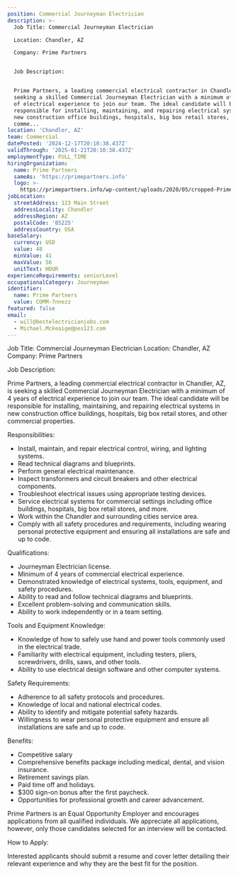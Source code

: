 ```yaml
---
position: Commercial Journeyman Electrician
description: >-
  Job Title: Commercial Journeyman Electrician

  Location: Chandler, AZ

  Company: Prime Partners


  Job Description:


  Prime Partners, a leading commercial electrical contractor in Chandler, AZ, is
  seeking a skilled Commercial Journeyman Electrician with a minimum of 4 years
  of electrical experience to join our team. The ideal candidate will be
  responsible for installing, maintaining, and repairing electrical systems in
  new construction office buildings, hospitals, big box retail stores, and other
  comme...
location: 'Chandler, AZ'
team: Commercial
datePosted: '2024-12-17T20:10:38.437Z'
validThrough: '2025-01-21T20:10:38.437Z'
employmentType: FULL_TIME
hiringOrganization:
  name: Prime Partners
  sameAs: 'https://primepartners.info'
  logo: >-
    https://primepartners.info/wp-content/uploads/2020/05/cropped-Prime-Partners-Logo-NO-BG-1-1.png
jobLocation:
  streetAddress: 123 Main Street
  addressLocality: Chandler
  addressRegion: AZ
  postalCode: '85225'
  addressCountry: USA
baseSalary:
  currency: USD
  value: 48
  minValue: 41
  maxValue: 56
  unitText: HOUR
experienceRequirements: seniorLevel
occupationalCategory: Journeyman
identifier:
  name: Prime Partners
  value: COMM-7nnezz
featured: false
email:
  - will@bestelectricianjobs.com
  - Michael.Mckeaige@pes123.com
---
```




Job Title: Commercial Journeyman Electrician
Location: Chandler, AZ
Company: Prime Partners

Job Description:

Prime Partners, a leading commercial electrical contractor in Chandler, AZ, is seeking a skilled Commercial Journeyman Electrician with a minimum of 4 years of electrical experience to join our team. The ideal candidate will be responsible for installing, maintaining, and repairing electrical systems in new construction office buildings, hospitals, big box retail stores, and other commercial properties. 

Responsibilities:

- Install, maintain, and repair electrical control, wiring, and lighting systems.
- Read technical diagrams and blueprints.
- Perform general electrical maintenance.
- Inspect transformers and circuit breakers and other electrical components.
- Troubleshoot electrical issues using appropriate testing devices.
- Service electrical systems for commercial settings including office buildings, hospitals, big box retail stores, and more.
- Work within the Chandler and surrounding cities service area.
- Comply with all safety procedures and requirements, including wearing personal protective equipment and ensuring all installations are safe and up to code.

Qualifications:

- Journeyman Electrician license.
- Minimum of 4 years of commercial electrical experience.
- Demonstrated knowledge of electrical systems, tools, equipment, and safety procedures.
- Ability to read and follow technical diagrams and blueprints.
- Excellent problem-solving and communication skills.
- Ability to work independently or in a team setting.

Tools and Equipment Knowledge:

- Knowledge of how to safely use hand and power tools commonly used in the electrical trade.
- Familiarity with electrical equipment, including testers, pliers, screwdrivers, drills, saws, and other tools.
- Ability to use electrical design software and other computer systems.

Safety Requirements:

- Adherence to all safety protocols and procedures.
- Knowledge of local and national electrical codes.
- Ability to identify and mitigate potential safety hazards.
- Willingness to wear personal protective equipment and ensure all installations are safe and up to code.

Benefits:

- Competitive salary
- Comprehensive benefits package including medical, dental, and vision insurance.
- Retirement savings plan.
- Paid time off and holidays.
- $300 sign-on bonus after the first paycheck.
- Opportunities for professional growth and career advancement.

Prime Partners is an Equal Opportunity Employer and encourages applications from all qualified individuals. We appreciate all applications, however, only those candidates selected for an interview will be contacted. 

How to Apply:

Interested applicants should submit a resume and cover letter detailing their relevant experience and why they are the best fit for the position.
